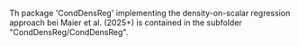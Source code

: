 Th package 'CondDensReg' implementing the density-on-scalar regression approach bei Maier et al. (2025+) is contained in the subfolder "CondDensReg/CondDensReg".
